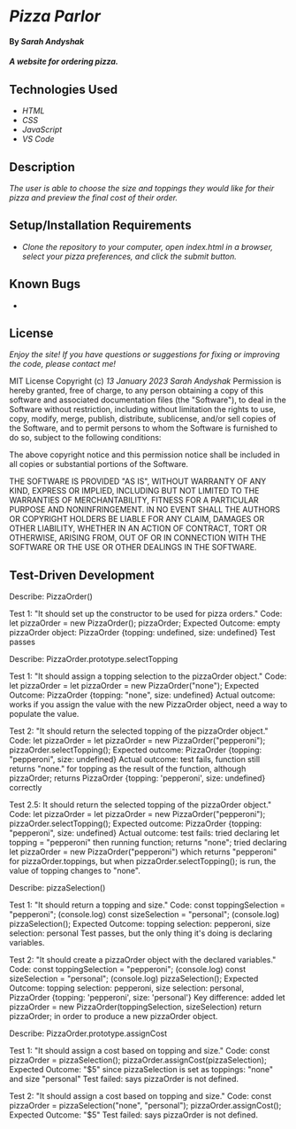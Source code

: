 # _Pizza Parlor_

#### By _**Sarah Andyshak**_

#### _A website for ordering pizza._

## Technologies Used

* _HTML_
* _CSS_
* _JavaScript_
* _VS Code_

## Description

_The user is able to choose the size and toppings they would like for their pizza and preview the final cost of their order._

## Setup/Installation Requirements

* _Clone the repository to your computer, open index.html in a browser, select your pizza preferences, and click the submit button._

## Known Bugs

* 

## License

_Enjoy the site! If you have questions or suggestions for fixing or improving the code, please contact me!_

MIT License
Copyright (c) _13 January 2023_ _Sarah Andyshak_
Permission is hereby granted, free of charge, to any person obtaining a copy
of this software and associated documentation files (the "Software"), to deal
in the Software without restriction, including without limitation the rights
to use, copy, modify, merge, publish, distribute, sublicense, and/or sell
copies of the Software, and to permit persons to whom the Software is
furnished to do so, subject to the following conditions:

The above copyright notice and this permission notice shall be included in all
copies or substantial portions of the Software.

THE SOFTWARE IS PROVIDED "AS IS", WITHOUT WARRANTY OF ANY KIND, EXPRESS OR
IMPLIED, INCLUDING BUT NOT LIMITED TO THE WARRANTIES OF MERCHANTABILITY,
FITNESS FOR A PARTICULAR PURPOSE AND NONINFRINGEMENT. IN NO EVENT SHALL THE
AUTHORS OR COPYRIGHT HOLDERS BE LIABLE FOR ANY CLAIM, DAMAGES OR OTHER
LIABILITY, WHETHER IN AN ACTION OF CONTRACT, TORT OR OTHERWISE, ARISING FROM,
OUT OF OR IN CONNECTION WITH THE SOFTWARE OR THE USE OR OTHER DEALINGS IN THE
SOFTWARE.

## Test-Driven Development
<!--constructor-->
Describe: PizzaOrder()

Test 1: "It should set up the constructor to be used for pizza orders."
Code: let pizzaOrder = new PizzaOrder();
pizzaOrder;
Expected Outcome: empty pizzaOrder object: PizzaOrder {topping: undefined, size: undefined}
Test passes

<!--new prototype-->
Describe: PizzaOrder.prototype.selectTopping

Test 1: "It should assign a topping selection to the pizzaOrder object."
Code: let pizzaOrder = let pizzaOrder = new PizzaOrder("none");
Expected Outcome: PizzaOrder {topping: "none", size: undefined}
Actual outcome: works if you assign the value with the new PizzaOrder object, need a way to populate the value. 

Test 2: "It should return the selected topping of the pizzaOrder object."
Code: let pizzaOrder = let pizzaOrder = new PizzaOrder("pepperoni");
pizzaOrder.selectTopping();
Expected outcome: PizzaOrder {topping: "pepperoni", size: undefined}
Actual outcome: test fails, function still returns "none." for topping as the result of the function, although pizzaOrder; returns PizzaOrder {topping: 'pepperoni', size: undefined} correctly

Test 2.5: It should return the selected topping of the pizzaOrder object."
Code: let pizzaOrder = let pizzaOrder = new PizzaOrder("pepperoni");
pizzaOrder.selectTopping();
Expected outcome: PizzaOrder {topping: "pepperoni", size: undefined}
Actual outcome: test fails: tried declaring let topping = "pepperoni" then running function; returns "none"; tried declaring let pizzaOrder = new PizzaOrder("pepperoni") which returns "pepperoni" for pizzaOrder.toppings, but when pizzaOrder.selectTopping(); is run, the value of topping changes to "none".

<!--testing function to select properties-->
Describe: pizzaSelection()

Test 1: "It should return a topping and size."
Code:   const toppingSelection = "pepperoni"; (console.log)
const sizeSelection = "personal"; (console.log)
pizzaSelection();
Expected Outcome: topping selection: pepperoni, size selection: personal
Test passes, but the only thing it's doing is declaring variables.

Test 2: "It should create a pizzaOrder object with the declared variables."
Code: const toppingSelection = "pepperoni"; (console.log)
const sizeSelection = "personal"; (console.log)
pizzaSelection();
Expected Outcome: topping selection: pepperoni, size selection: personal, PizzaOrder {topping: 'pepperoni', size: 'personal'}
Key difference: added let pizzaOrder = new PizzaOrder(toppingSelection, sizeSelection)
  return pizzaOrder; in order to produce a new pizzaOrder object.

<!--new prototype-->
Describe: PizzaOrder.prototype.assignCost

Test 1: "It should assign a cost based on topping and size."
Code: const pizzaOrder = pizzaSelection();
pizzaOrder.assignCost(pizzaSelection);
Expected Outcome: "$5" since pizzaSelection is set as toppings: "none" and size "personal"
Test failed: says pizzaOrder is not defined.

Test 2: "It should assign a cost based on topping and size."
Code: const pizzaOrder = pizzaSelection("none", "personal");
pizzaOrder.assignCost();
Expected Outcome: "$5"
Test failed: says pizzaOrder is not defined.